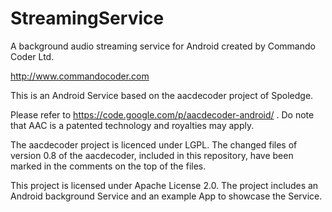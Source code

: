 StreamingService
================

A background audio streaming service for Android created by Commando Coder Ltd. 

http://www.commandocoder.com

This is an Android Service based on the aacdecoder project of Spoledge.

Please refer to https://code.google.com/p/aacdecoder-android/ . Do note that AAC is a patented technology and royalties may apply. 

The aacdecoder project is licenced under LGPL. The changed files of version 0.8 of the aacdecoder, included in this repository, have been marked in the comments on the top of the files.

This project is licensed under Apache License 2.0. The project includes an Android background Service and an example App to showcase the Service.


